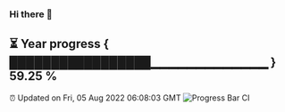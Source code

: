 ### Hi there 👋
⏳ Year progress { █████████████████▁▁▁▁▁▁▁▁▁▁▁▁▁ } 59.25 %
---
⏰ Updated on Fri, 05 Aug 2022 06:08:03 GMT
![Progress Bar CI](https://github.com/Moyi321/Moyi321/workflows/Progress%20Bar%20CI/badge.svg)
